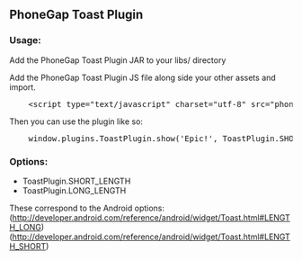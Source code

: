 ## PhoneGap Toast Plugin

### Usage:

Add the PhoneGap Toast Plugin JAR to your libs/ directory

Add the PhoneGap Toast Plugin JS file along side your other assets and import.
<pre>
	&lt;script type="text/javascript" charset="utf-8" src="phonegap-toast.js"&gt;&lt;/script&gt;
</pre>

Then you can use the plugin like so:
<pre>
	window.plugins.ToastPlugin.show('Epic!', ToastPlugin.SHORT_LENGTH, win, fail)
</pre>

### Options:
* ToastPlugin.SHORT_LENGTH
* ToastPlugin.LONG_LENGTH

These correspond to the Android options: (http://developer.android.com/reference/android/widget/Toast.html#LENGTH_LONG)
(http://developer.android.com/reference/android/widget/Toast.html#LENGTH_SHORT)